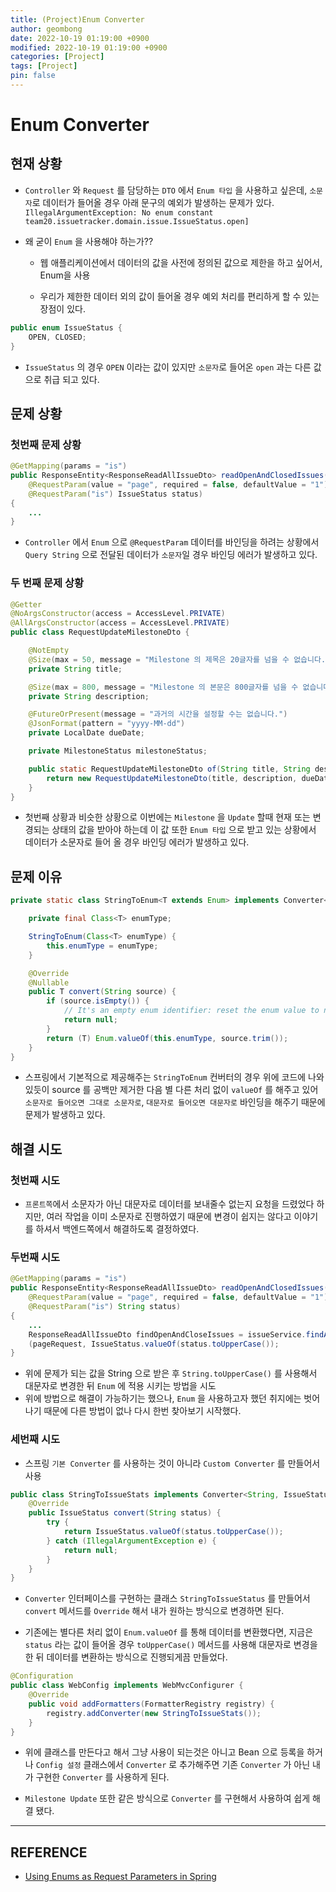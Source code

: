 ```yaml
---
title: (Project)Enum Converter
author: geombong
date: 2022-10-19 01:19:00 +0900
modified: 2022-10-19 01:19:00 +0900
categories: [Project]
tags: [Project]
pin: false
---
```


# Enum Converter

## 현재 상황
- `Controller` 와 `Request` 를 담당하는 `DTO` 에서 `Enum 타입` 을 사용하고 싶은데, `소문자`로 데이터가 들어올 경우 아래 문구의 예외가 발생하는 문제가 있다.
  `IllegalArgumentException: No enum constant team20.issuetracker.domain.issue.IssueStatus.open]`

- 왜 굳이 `Enum` 을 사용해야 하는가??
    - 웹 애플리케이션에서 데이터의 값을 사전에 정의된 값으로 제한을 하고 싶어서, Enum을 사용
    
    - 우리가 제한한 데이터 외의 값이 들어올 경우 예외 처리를 편리하게 할 수 있는 장점이 있다.
    
        

```java
public enum IssueStatus {
    OPEN, CLOSED;
}
```
- `IssueStatus` 의 경우 `OPEN` 이라는 값이 있지만 `소문자`로 들어온 `open` 과는 다른 값으로 취급 되고 있다.



## 문제 상황

### 첫번째 문제 상황

```java
@GetMapping(params = "is")
public ResponseEntity<ResponseReadAllIssueDto> readOpenAndClosedIssues(
    @RequestParam(value = "page", required = false, defaultValue = "1") String page,
    @RequestParam("is") IssueStatus status) 
{
    ...
}
```
- `Controller` 에서 `Enum` 으로 `@RequestParam` 데이터를 바인딩을 하려는 상황에서 `Query String` 으로 전달된 데이터가 `소문자`일 경우 바인딩 에러가 발생하고 있다.



### 두 번째 문제 상황

```java
@Getter
@NoArgsConstructor(access = AccessLevel.PRIVATE)
@AllArgsConstructor(access = AccessLevel.PRIVATE)
public class RequestUpdateMilestoneDto {

    @NotEmpty
    @Size(max = 50, message = "Milestone 의 제목은 20글자를 넘을 수 없습니다.")
    private String title;

    @Size(max = 800, message = "Milestone 의 본문은 800글자를 넘을 수 없습니다.")
    private String description;

    @FutureOrPresent(message = "과거의 시간을 설정할 수는 없습니다.")
    @JsonFormat(pattern = "yyyy-MM-dd")
    private LocalDate dueDate;

    private MilestoneStatus milestoneStatus;

    public static RequestUpdateMilestoneDto of(String title, String description, LocalDate dueDate, MilestoneStatus milestoneStatus) {
        return new RequestUpdateMilestoneDto(title, description, dueDate, milestoneStatus);
    }
}
```
- 첫번째 상황과 비슷한 상황으로 이번에는 `Milestone` 을 `Update` 할때 현재 또는 변경되는 상태의 값을 받아야 하는데 이 값 또한 `Enum 타입` 으로 받고 있는 상황에서 데이터가 소문자로 들어 올 경우 바인딩 에러가 발생하고 있다.



## 문제 이유

```java
private static class StringToEnum<T extends Enum> implements Converter<String, T> {

	private final Class<T> enumType;

	StringToEnum(Class<T> enumType) {
		this.enumType = enumType;
	}

	@Override
	@Nullable
	public T convert(String source) {
		if (source.isEmpty()) {
			// It's an empty enum identifier: reset the enum value to null.
			return null;
		}
		return (T) Enum.valueOf(this.enumType, source.trim());
	}
}
```
- 스프링에서 기본적으로 제공해주는 `StringToEnum` 컨버터의 경우 위에 코드에 나와 있듯이 source 를 공백만 제거한 다음 별 다른 처리 없이 `valueOf` 를 해주고 있어 `소문자로 들어오면 그대로 소문자로`, `대문자로 들어오면 대문자로` 바인딩을 해주기 때문에 문제가 발생하고 있다.



## 해결 시도

### 첫번째 시도

- `프론트쪽`에서 소문자가 아닌 대문자로 데이터를 보내줄수 없는지 요청을 드렸었다 하지만, 여러 작업을 이미 소문자로 진행하였기 때문에 변경이 쉽지는 않다고 이야기를 하셔서 백엔드쪽에서 해결하도록 결정하였다.



### 두번째 시도

```java
@GetMapping(params = "is")
public ResponseEntity<ResponseReadAllIssueDto> readOpenAndClosedIssues(
    @RequestParam(value = "page", required = false, defaultValue = "1") String page,
    @RequestParam("is") String status) 
{
    ...
    ResponseReadAllIssueDto findOpenAndCloseIssues = issueService.findAllOpenAndCloseIssues
    (pageRequest, IssueStatus.valueOf(status.toUpperCase());
}
```
- 위에 문제가 되는 값을 String 으로 받은 후 `String.toUpperCase()` 를 사용해서 대문자로 변경한 뒤 `Enum` 에 적용 시키는 방법을 시도
- 위에 방법으로 해결이 가능하기는 했으나, `Enum` 을 사용하고자 했던 취지에는 벗어나기 때문에 다른 방법이 없나 다시 한번 찾아보기 시작했다.



### 세번째 시도

- 스프링 `기본 Converter` 를 사용하는 것이 아니라 `Custom Converter` 를 만들어서 사용

    

```java
public class StringToIssueStats implements Converter<String, IssueStatus> {
    @Override
    public IssueStatus convert(String status) {
        try {
            return IssueStatus.valueOf(status.toUpperCase());
        } catch (IllegalArgumentException e) {
            return null;
        }
    }
}
```
- `Converter` 인터페이스를 구현하는 클래스 `StringToIssueStatus` 를 만들어서 `convert` 메서드를 `Override` 해서 내가 원하는 방식으로 변경하면 된다.

- 기존에는 별다른 처리 없이 `Enum.valueOf` 를 통해 데이터를 변환했다면, 지금은 `status` 라는 값이 들어올 경우 `toUpperCase()` 메서드를 사용해 대문자로 변경을 한 뒤 데이터를 변환하는 방식으로 진행되게끔 만들었다.

    

```java
@Configuration
public class WebConfig implements WebMvcConfigurer {
    @Override
    public void addFormatters(FormatterRegistry registry) {
        registry.addConverter(new StringToIssueStats());
    }
}
```
- 위에 클래스를 만든다고 해서 그냥 사용이 되는것은 아니고 Bean 으로 등록을 하거나 `Config 설정` 클래스에서 `Converter` 로 추가해주면 기존 `Converter` 가 아닌 내가 구현한 `Converter` 를 사용하게 된다.

- `Milestone Update` 또한 같은 방식으로 `Converter` 를 구현해서 사용하여 쉽게 해결 됐다.

    

---
## REFERENCE
- [Using Enums as Request Parameters in Spring](https://www.baeldung.com/spring-enum-request-param)